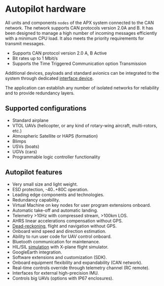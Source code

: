---
---

# Autopilot hardware

All units and components `nodes` of the APX system connected to the CAN network. The network supports CAN protocols version 2.0A and B. It has been designed to manage a high number of incoming messages efficiently with a minimum CPU load. It also meets the priority requirements for transmit messages.

* Supports CAN protocol version 2.0 A, B Active
* Bit rates up to 1 Mbit/s
* Supports the Time Triggered Communication option Transmission

Additional devices, payloads and standard avionics can be integrated to the system through dedicated [interface device](ifc).

The application can establish any number of isolated networks for reliability and to provide redundancy layers.

## Supported configurations

* Standard airplane
* VTOL UAVs (helicopter, or any kind of rotary-wing aircraft, multi-rotors, etc.)
* Atmospheric Satellite or HAPS (formation)
* Blimps
* USVs (boats)
* UGVs (cars)
* Programmable logic controller functionality

## Autopilot features

* Very small size and light weight.
* ESD protection, -40..+80C operation.
* Leading edge components and technologies.
* Redundancy capability.
* Virtual Machine on key nodes for user program extensions onboard.
* Automatic take-off and automatic landing.
* Telemetry >10Hz with compressed stream, >100km LOS.
* AHRS linear accelerations compensation without GPS.
* [Dead-reckoning](https://en.wikipedia.org/wiki/Dead_reckoning), flight and navigation without GPS.
* Onboard wind speed and direction estimation.
* Ability to run user code for UAV control onboard.
* Bluetooth communication for maintenance.
* HIL/SIL [simulation](/gcs/sim) with X-plane flight simulator.
* GoogleEarth integration.
* Software extensions and customization (SDK).
* Onboard equipment flexibility and expandability (CAN network).
* Real-time controls override through telemetry channel (RC remote).
* Interfaces for external high-precision IMU.
* Controls big UAVs (options with IP67 enclosures).
